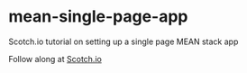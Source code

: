 # mean-single-page-app
Scotch.io tutorial on setting up a single page MEAN stack app

Follow along at [Scotch.io](https://scotch.io/tutorials/setting-up-a-mean-stack-single-page-application)
